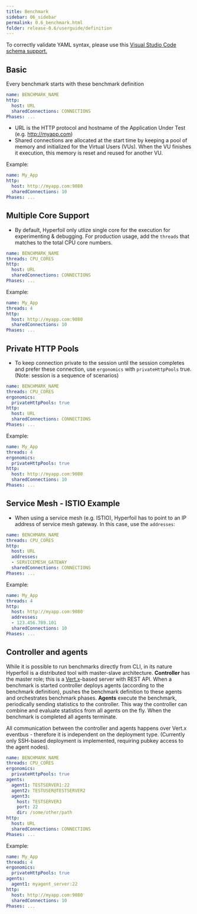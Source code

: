```yaml
---
title: Benchmark
sidebar: 06_sidebar
permalink: 0.6_benchmark.html
folder: release-0.6/userguide/definition
---
```


To correctly validate YAML syntax, please use this [Visual Studio Code schema support.](editor.html)


## Basic

Every benchmark starts with these benchmark definition

```yaml
name: BENCHMARK_NAME
http:
  host: URL
  sharedConnections: CONNECTIONS
Phases: ...
```

* URL is the HTTP protocol and hostname of the Application Under Test (e.g. http://myapp.com)
* Shared connections are allocated at the start time by keeping a pool of memory and initialized for the Virtual Users (VUs). When the VU finishes it execution, this memory is reset and reused for another VU.

Example: 

```yaml
name: My_App
http:
  host: http://myapp.com:9080
  sharedConnections: 10
Phases: ...
```

## Multiple Core Support

* By default, Hyperfoil only utlize single core for the execution for experimenting & debugging.  For production usage, add the `threads` that matches to the total CPU core numbers.

```yaml
name: BENCHMARK_NAME
threads: CPU_CORES
http:
  host: URL
  sharedConnections: CONNECTIONS
Phases: ...
```

Example: 

```yaml
name: My_App
threads: 4
http:
  host: http://myapp.com:9080
  sharedConnections: 10
Phases: ...
```

## Private HTTP Pools

* To keep connection private to the session until the session completes and prefer these connection, use `ergonomics` with `privateHttpPools` true. (Note: session is a sequence of scenarios)

```yaml
name: BENCHMARK_NAME
threads: CPU_CORES
ergonomics:
  privateHttpPools: true
http:
  host: URL
  sharedConnections: CONNECTIONS
Phases: ...
```

Example: 

```yaml
name: My_App
threads: 4
ergonomics:
  privateHttpPools: true
http:
  host: http://myapp.com:9080
  sharedConnections: 10
Phases: ...
```

## Service Mesh - ISTIO Example

* When using a service mesh (e.g. ISTIO), Hyperfoil has to point to an IP address of service mesh gateway.  In this case, use the `addresses`:

```yaml
name: BENCHMARK_NAME
threads: CPU_CORES
http:
  host: URL
  addresses:
  - SERVICEMESH_GATEWAY
  sharedConnections: CONNECTIONS
Phases: ...
```

Example: 

```yaml
name: My_App
threads: 4
http:
  host: http://myapp.com:9080
  addresses:
  - 123.456.789.101
  sharedConnections: 10
Phases: ...
```


## Controller and agents

While it is possible to run benchmarks directly from CLI, in its nature Hyperfoil is a distributed tool with master-slave architecture. **Controller** has the master role; this is a [Vert.x]((https://vertx.io))-based server with REST API. When a benchmark is started controller deploys agents (according to the benchmark definition), pushes the benchmark definition to these agents and orchestrates benchmark phases. **Agents** execute the benchmark, periodically sending statistics to the controller. This way the controller can combine and evaluate statistics from all agents on the fly. When the benchmark is completed all agents terminate.

All communication between the controller and agents happens over Vert.x eventbus - therefore it is independent on the deployment type. (Currently only SSH-based deployment is implemented, requiring pubkey access to the agent nodes).

```yaml
name: BENCHMARK_NAME
threads: CPU_CORES
ergonomics:
  privateHttpPools: true
agents:
  agent1: TESTSERVER1:22
  agent2: TESTUSER@TESTSERVER2
  agent3:
    host: TESTSERVER3
    port: 22
    dir: /some/other/path
http:
  host: URL
  sharedConnections: CONNECTIONS
Phases: ...
```

Example: 

```yaml
name: My_App
threads: 4
ergonomics:
  privateHttpPools: true
agents:
  agent1: myagent_server:22
http:
  host: http://myapp.com:9080
  sharedConnections: 10
Phases: ...
```
